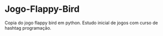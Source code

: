 # Jogo-Flappy-Bird
Copia do jogo flappy bird em python. Estudo inicial de jogos com curso de hashtag programação.
